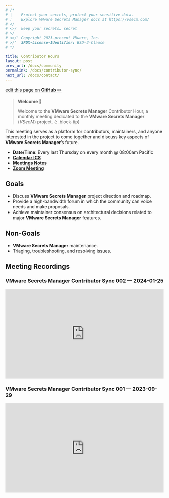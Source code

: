 ```yaml
---
# /*
# |    Protect your secrets, protect your sensitive data.
# :    Explore VMware Secrets Manager docs at https://vsecm.com/
# </
# <>/  keep your secrets… secret
# >/
# <>/' Copyright 2023–present VMware, Inc.
# >/'  SPDX-License-Identifier: BSD-2-Clause
# */

title: Contributor Hours
layout: post
prev_url: /docs/community
permalink: /docs/contributor-sync/
next_url: /docs/contact/
---
```


<p class="github-button"
><a href="https://github.com/vmware-tanzu/secrets-manager/blob/main/docs/_pages/0001-contributor-sync.md"
>edit this page on <strong>GitHub</strong> ✏️</a></p>

> **Welcome 👋**
>
> Welcome to the **VMware Secrets Manager** Contributor Hour, a monthly meeting
> dedicated to the **VMware Secrets Manager** (*VSecM*) project.
{: .block-tip}

This meeting serves as a platform for contributors, maintainers, and anyone
interested in the project to come together and discuss key aspects of
**VMware Secrets Manager**’s future.

* **Date/Time**: Every last Thursday on every month @ 08:00am Pacific
* [**Calendar ICS**](https://calendar.google.com/calendar/ical/0ef770e47ae11cea2b00a743eed3812768cc3f9c2a45fee6207f4c9c8b0dc5ce%40group.calendar.google.com/public/basic.ics)
* [**Meetings Notes**](https://docs.google.com/document/d/19Al-IEEdvrcted9HdXCYyiHRCJSJs2Di9uYPZ_ssygs)
* [**Zoom Meeting**](https://us06web.zoom.us/j/82734769083?pwd=NDJBR2RIZjR6KzhhK2pNL1ZsRzRJZz09)

## Goals

* Discuss **VMware Secrets Manager** project direction and roadmap.
* Provide a high-bandwidth forum in which the community can voice needs and
  make proposals.
* Achieve maintainer consensus on architectural decisions related to major
  **VMware Secrets Manager** features.

## Non-Goals

* **VMware Secrets Manager** maintenance.
* Triaging, troubleshooting, and resolving issues.

## Meeting Recordings

### VMware Secrets Manager Contributor Sync 002 — 2024-01-25

<div style="padding:56.25% 0 0 0;position:relative;"><iframe src="https://player.vimeo.com/video/907104093?badge=0&amp;autopause=0&amp;player_id=0&amp;app_id=58479" frameborder="0" allow="autoplay; fullscreen; picture-in-picture" style="position:absolute;top:0;left:0;width:100%;height:100%;" title="VMware Secrets Manager Contributor Sync 002 (2024-01-25)"></iframe></div><script src="https://player.vimeo.com/api/player.js"></script>

### VMware Secrets Manager Contributor Sync 001 — 2023-09-29

<div style="padding:56.25% 0 0 0;position:relative;"><iframe
src="https://player.vimeo.com/video/869636733?badge=0&amp;autopause=0&amp;player_id=0&amp;app_id=58479"
frameborder="0" allow="autoplay; fullscreen; picture-in-picture"
style="position:absolute;top:0;left:0;width:100%;height:100%;"
title="VMware Secrets Manager Contributor Sync — 2023-09-29"
></iframe></div><script src="https://player.vimeo.com/api/player.js"></script>
